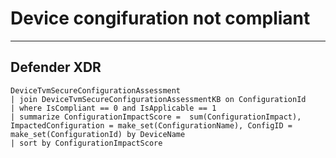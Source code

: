 # Device congifuration not compliant 
----
## Defender XDR
```
DeviceTvmSecureConfigurationAssessment
| join DeviceTvmSecureConfigurationAssessmentKB on ConfigurationId
| where IsCompliant == 0 and IsApplicable == 1
| summarize ConfigurationImpactScore =  sum(ConfigurationImpact), ImpactedConfiguration = make_set(ConfigurationName), ConfigID = make_set(ConfigurationId) by DeviceName
| sort by ConfigurationImpactScore
```
